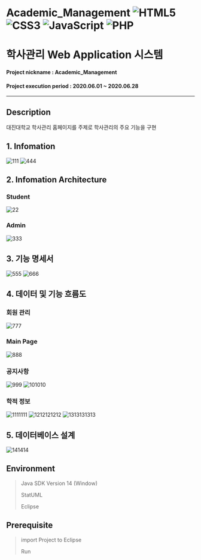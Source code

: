 # Academic_Management ![HTML5](https://img.shields.io/badge/html5-%23E34F26.svg?style=for-the-badge&logo=html5&logoColor=white)  ![CSS3](https://img.shields.io/badge/css3-%231572B6.svg?style=for-the-badge&logo=css3&logoColor=white)  ![JavaScript](https://img.shields.io/badge/javascript-%23323330.svg?style=for-the-badge&logo=javascript&logoColor=%23F7DF1E)  	![PHP](https://img.shields.io/badge/php-%23777BB4.svg?style=for-the-badge&logo=php&logoColor=white)
# 학사관리 Web Application 시스템

#### Project nickname : Academic_Management
#### Project execution period : 2020.06.01 ~ 2020.06.28
-----------------------
## Description
대진대학교 학사관리 홈페이지를 주제로 학사관리의 주요 기능을 구현

## 1. Infomation
![111](https://user-images.githubusercontent.com/49806698/150683017-3b1a98b2-bd94-4ce1-95d6-015421e73aab.PNG)
![444](https://user-images.githubusercontent.com/49806698/150683173-f7411ee0-f395-4051-88f5-3cea2d6af773.PNG)



## 2. Infomation Architecture
### Student
![22](https://user-images.githubusercontent.com/49806698/150683072-4a6a38e1-84d0-437a-9830-ed7c36c239ae.PNG)

### Admin
![333](https://user-images.githubusercontent.com/49806698/150683112-8daee9a8-1f3f-4590-bb54-71d177eb5eba.PNG)

## 3. 기능 명세서
![555](https://user-images.githubusercontent.com/49806698/150683237-7255b547-6904-499b-9105-9aa01cf7930b.PNG)
![666](https://user-images.githubusercontent.com/49806698/150683240-0321c8d6-2d02-40a3-9320-f3d5b6f766cd.PNG)


## 4. 데이터 및 기능 흐름도
### 회원 관리
![777](https://user-images.githubusercontent.com/49806698/150683355-4e8ea380-a855-40b4-bbf7-928f5262ec56.png)

### Main Page
![888](https://user-images.githubusercontent.com/49806698/150683498-21eef084-f28a-45e7-918f-a6439b0ac948.png)

### 공지사항
![999](https://user-images.githubusercontent.com/49806698/150683526-b2fcdbb0-4477-496f-ab22-27c791c012dc.png)
![101010](https://user-images.githubusercontent.com/49806698/150683531-44148694-4e91-43ea-89cc-d9c08f148aed.png)


### 학적 정보
![1111111](https://user-images.githubusercontent.com/49806698/150683546-e1423e0b-4de2-47c0-8a39-f30b4d277cfe.png)
![1212121212](https://user-images.githubusercontent.com/49806698/150683549-d754a9d7-73ef-484a-93c4-7beafa4d2929.png)
![1313131313](https://user-images.githubusercontent.com/49806698/150683556-1b3b0b2a-f3f6-4076-bd64-9e9f561e9da5.png)


## 5. 데이터베이스 설계
![141414](https://user-images.githubusercontent.com/49806698/150683612-1b2d40b7-866e-4e69-ba55-e7421324d48e.PNG)







## Environment

> Java SDK Version 14 (Window)
> 
> StatUML
> 
> Eclipse



## Prerequisite
> import Project to Eclipse
> 
> Run

